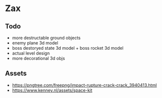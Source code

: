 # Zax

## Todo 
- more destructable ground objects
- enemy plane 3d model  
- boss destoryed state 3d model + boss rocket 3d model 
- actual level design  
- more decorational 3d objs 

## Assets
- https://pngtree.com/freepng/impact-rupture-crack-crack_3940413.html
- https://www.kenney.nl/assets/space-kit
